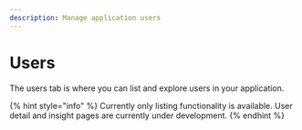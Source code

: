```yaml
---
description: Manage application users
---
```


# Users

The users tab is where you can list and explore users in your application.&#x20;

{% hint style="info" %}
Currently only listing functionality is available. User detail and insight pages are currently under development.
{% endhint %}
